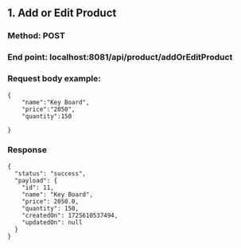 ## 1. Add or Edit Product

### Method: POST

### End point: localhost:8081/api/product/addOrEditProduct

### Request body example:

```
{
    "name":"Key Board",
    "price":"2050",
    "quantity":150

}
```

### Response

```
{
  "status": "success",
  "payload": {
    "id": 11,
    "name": "Key Board",
    "price": 2050.0,
    "quantity": 150,
    "createdOn": 1725610537494,
    "updatedOn": null
  }
}
```
